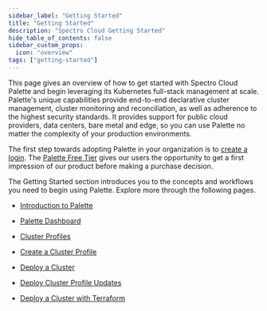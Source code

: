 ```yaml
---
sidebar_label: "Getting Started"
title: "Getting Started"
description: "Spectro Cloud Getting Started"
hide_table_of_contents: false
sidebar_custom_props:
  icon: "overview"
tags: ["getting-started"]
---
```


This page gives an overview of how to get started with Spectro Cloud Palette and begin leveraging its Kubernetes
full-stack management at scale. Palette's unique capabilities provide end-to-end declarative cluster management, cluster
monitoring and reconciliation, as well as adherence to the highest security standards. It provides support for public
cloud providers, data centers, bare metal and edge, so you can use Palette no matter the complexity of your production
environments.

The first step towards adopting Palette in your organization is to
[create a login](https://www.spectrocloud.com/get-started). The
[Palette Free Tier](https://www.spectrocloud.com/free-tier) gives our users the opportunity to get a first impression of
our product before making a purchase decision.

The Getting Started section introduces you to the concepts and workflows you need to begin using Palette. Explore more
through the following pages.

- [Introduction to Palette](./introduction.md)

- [Palette Dashboard](./dashboard.md)

- [Cluster Profiles](./cluster-profiles.md)

- [Create a Cluster Profile](./create-cluster-profile.md)

- [Deploy a Cluster](./deploy-k8s-cluster.md)

- [Deploy Cluster Profile Updates](./update-k8s-cluster.md)

- [Deploy a Cluster with Terraform](./terraform.md)
